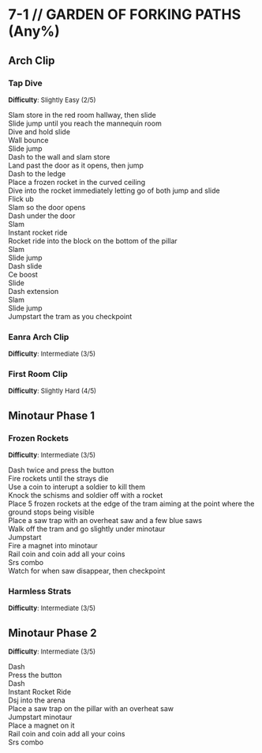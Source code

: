 # 7-1 // GARDEN OF FORKING PATHS (Any%)


## Arch Clip

### Tap Dive
<font size="2">
    <b>Difficulty</b>: Slightly Easy (2/5)
</font> <br/> 

Slam store in the red room hallway, then slide <br/>
Slide jump until you reach the mannequin room <br/>
Dive and hold slide <br/>
Wall bounce <br/>
Slide jump <br/>
Dash to the wall and slam store <br/>
Land past the door as it opens, then jump <br/>
Dash to the ledge <br/>
Place a frozen rocket in the curved ceiling <br/>
Dive into the rocket immediately letting go of both jump and slide <br/>
Flick ub <br/>
Slam so the door opens <br/>
Dash under the door <br/>
Slam <br/>
Instant rocket ride <br/>
Rocket ride into the block on the bottom of the pillar <br/>
Slam <br/>
Slide jump <br/>
Dash slide <br/>
Ce boost <br/>
Slide <br/>
Dash extension <br/>
Slam <br/>
Slide jump <br/>
Jumpstart the tram as you checkpoint 
### Eanra Arch Clip
<font size="2">
    <b>Difficulty</b>: Intermediate (3/5)
</font> <br/> 


### First Room Clip
<font size="2">
    <b>Difficulty</b>: Slightly Hard (4/5)
</font> <br/> 



## Minotaur Phase 1

### Frozen Rockets
<font size="2">
    <b>Difficulty</b>: Intermediate (3/5)
</font> <br/> 

Dash twice and press the button <br/>
Fire rockets until the strays die <br/>
Use a coin to interupt a soldier to kill them <br/>
Knock the schisms and soldier off with a rocket <br/>
Place 5 frozen rockets at the edge of the tram aiming at the point where the ground stops being visible <br/>
Place a saw trap with an overheat saw and a few blue saws <br/>
Walk off the tram and go slightly under minotaur <br/>
Jumpstart <br/>
Fire a magnet into minotaur <br/>
Rail coin and coin add all your coins <br/>
Srs combo <br/>
Watch for when saw disappear, then checkpoint

### Harmless Strats
<font size="2">
    <b>Difficulty</b>: Intermediate (3/5)
</font> <br/> 



## Minotaur Phase 2
<font size="2">
    <b>Difficulty</b>: Intermediate (3/5)
</font> <br/> 

Dash <br/>
Press the button <br/>
Dash <br/>
Instant Rocket Ride <br/>
Dsj into the arena <br/>
Place a saw trap on the pillar with an overheat saw <br/>
Jumpstart minotaur <br/>
Place a magnet on it <br/>
Rail coin and coin add all your coins <br/>
Srs combo